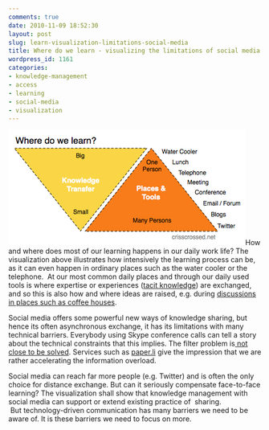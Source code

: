 ```yaml
---
comments: true
date: 2010-11-09 18:52:30
layout: post
slug: learn-visualization-limitations-social-media
title: Where do we learn - visualizing the limitations of social media
wordpress_id: 1161
categories:
- knowledge-management
- access
- learning
- social-media
- visualization
---
```


[![](/images/where-do-we-learn-crisscrossed1.png)]()How and where does most of our learning happens in our daily work life? The visualization above illustrates how intensively the learning process can be, as it can even happen in ordinary places such as the water cooler or the telephone.  At our most common daily places and through our daily used tools is where expertise or experiences ([tacit knowledge](http://en.wikipedia.org/wiki/Tacit_knowledge)) are exchanged, and so this is also how and where ideas are raised, e.g. during [discussions in places such as coffee houses](http://www.ted.com/talks/steven_johnson_where_good_ideas_come_from.html).

Social media offers some powerful new ways of knowledge sharing, but hence its often asynchronous exchange, it has its limitations with many technical barriers. Everybody using Skype conference calls can tell a story about the technical constraints that this implies. The filter problem is[ not close to be solved](http://mashable.com/2010/06/20/feedback-filters-social-media/). Services such as [paper.li](http://paper.li/) give the impression that we are rather accelerating the information overload.

Social media can reach far more people (e.g. Twitter) and is often the only choice for distance exchange. But can it seriously compensate face-to-face learning? The visualization shall show that knowledge management with social media can support or extend existing practice of  sharing.  But technology-driven communication has many barriers we need to be aware of. It is these barriers we need to focus on more.
